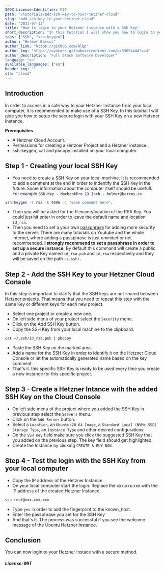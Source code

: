 ```yaml
---
SPDX-License-Identifier: MIT
path: "/tutorials/add-ssh-key-to-your-hetzner-cloud"
slug: "add-ssh-key-to-your-hetzner-cloud"
date: "2021-07-13"
title: "How to login to your Hetzner instance with a SSH Key"
short_description: "In this tutorial I will show you how to login to your Hetzner instance with a SSH Key"
tags: ["SSH", "ssh-keygen"]
author: "Helmer Barcos"
author_link: "https://github.com/hlbp"
author_img: "https://avatars.githubusercontent.com/u/33654444?v=4"
author_description: "Full Stack Software Developer"
language: "en"
available_languages: ["en"]
header_img: ""
cta: "cloud"
---
```


## Introduction

In order to access in a safe way to your Hetzner Instance from your local computer, it is recommended to make use of a SSH Key. In this tutorial I will gide you how to setup the secure login with your SSH Key on a new Hetzner Instance.

**Prerequisites**

- A Hetzner Cloud Account.
- Permissions for creating a Hetzner Project and a Hetzner instance.
- ssh-keygen, cat and pbcopy installed on your local computer.

## Step 1 - Creating your local SSH Key

- You need to create a SSH Key on your local machine. It is recommended to add a comment at the end in order to indentify the SSH Key in the future. Some information about the computer itself should be usefull. For example `SSH-Key - MacbookPro 13 Inch - helmer@barcos.co`

```bash
ssh-keygen -t rsa -b 4096 -C "some comment here".
```

- Then you will be asked for the filename/location of the RSA Key. You could just hit enter in order to leave the default name and location `id_rsa`.
- Then you need to set a your own [passphrase](https://www.ssh.com/academy/ssh/passphrase) for adding more security to the server. There are many tutorials on Youtube and the whole internet, where adding a passphrase is just ommited or not recommended. **I strongly recommend to set a passphrase in order to set up a secure instance**. By default this command will create a public and a private Key named `id_rsa.pub` and `id_rsa` respectively and they will be saved on the path `~/.ssh/`.

## Step 2 - Add the SSH Key to your Hetzner Cloud Console

In this step is important to clarify that the SSH keys are not shared between Hetzner projects. That means that you need to repeat this step with the same Key or different keys for each new project.

- Select one project or create a new one.
- On left side menu of your project select the `Security` menu.
- Click on the Add SSH Key button.
- Copy the SSH Key from your local machine to the clipboard.

```bash
cat ~/.ssh/id_rsa.pub | pbcopy
```

- Paste the SSH Key on the marked area.
- Add a name for the SSH Key in order to identify it on the Hetzner Cloud Console or let the automatically generated name based on the key comment.
- That's it. this specific SSH Key is ready to be used every time you create a new instance for this specific project.

## Step 3 - Create a Hetzner Intance with the added SSH Key on the Cloud Console

- On left side menu of the project where you added the SSH Key in previous step select the `Servers` menu.
- Click on the `Add Server` button.
- Select a `Location`, an `Ubuntu:20.04 Image`, a `Standard Local (NVMe SSD) Storage Type`, an `Instance Type` and other desired configurations.
- On the `SSH Key` field make sure you click the suggested SSH Key that you added on the previous step. The key field should get highlighted.
- Create the Instance by clicking `CREATE & BUY NOW`.

## Step 4 - Test the login with the SSH Key from your local computer

- Copy the IP address of the Hetzner Instance.
- On your local computer start the login. Replace the xxx.xxx.xxx with the IP address of the created Hetzner Instance.

```bash
ssh root@xxx.xxx.xxx
```

- Type `yes` in order to add the fingerprint to the known_host.
- Enter the passphrase you set for the SSH Key
- And that's it. The process was successful if you see the welcome message of the Ubuntu Hetzner Instance.

## Conclusion

You can now login to your Hetzner Instace with a secure method.

##### License: MIT

<!---

Contributors's Certificate of Origin

By making a contribution to this project, I certify that:

(a) The contribution was created in whole or in part by me and I have
    the right to submit it under the license indicated in the file; or

(b) The contribution is based upon previous work that, to the best of my
    knowledge, is covered under an appropriate license and I have the
    right under that license to submit that work with modifications,
    whether created in whole or in part by me, under the same license
    (unless I am permitted to submit under a different license), as
    indicated in the file; or

(c) The contribution was provided directly to me by some other person
    who certified (a), (b) or (c) and I have not modified it.

(d) I understand and agree that this project and the contribution are
    public and that a record of the contribution (including all personal
    information I submit with it, including my sign-off) is maintained
    indefinitely and may be redistributed consistent with this project
    or the license(s) involved.

Signed-off-by: Helmer Barcos <helmer@barcos.co>

-->
